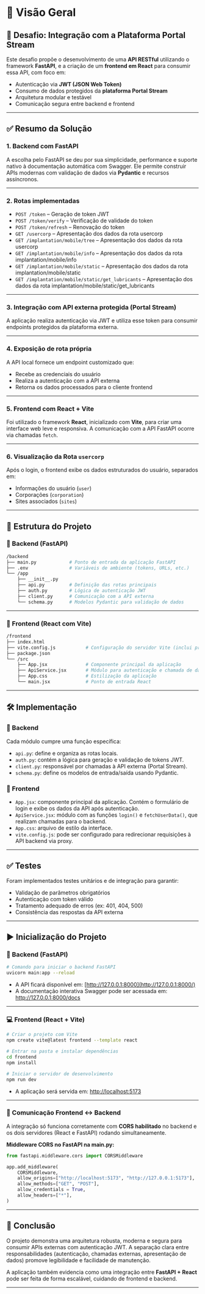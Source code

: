 

# 🧠 Visão Geral

## 🔐 Desafio: Integração com a Plataforma Portal Stream

Este desafio propõe o desenvolvimento de uma **API RESTful** utilizando o framework **FastAPI**, e a criação de um **frontend em React** para consumir essa API, com foco em:

- Autenticação via **JWT (JSON Web Token)**
- Consumo de dados protegidos da **plataforma Portal Stream**
- Arquitetura modular e testável
- Comunicação segura entre backend e frontend

---

## ✅ **Resumo da Solução**

### 1. **Backend com FastAPI**

A escolha pelo FastAPI se deu por sua simplicidade, performance e suporte nativo à documentação automática com Swagger. Ele permite construir APIs modernas com validação de dados via **Pydantic** e recursos assíncronos.

---

### 2. **Rotas implementadas**

- `POST /token` – Geração de token JWT
- `POST /token/verify` – Verificação de validade do token
- `POST /token/refresh` – Renovação do token
- `GET /usercorp` – Apresentação dos dados da rota usercorp
- `GET /implantation/mobile/tree` – Apresentação dos dados da rota usercorp
- `GET /implantation/mobile/info` – Apresentação dos dados da rota implantation/mobile/info
- `GET /implantation/mobile/static` – Apresentação dos dados da rota implantation/mobile/static
- `GET /implantation/mobile/static/get_lubricants` – Apresentação dos dados da rota implantation/mobile/static/get_lubricants

---

### 3. **Integração com API externa protegida (Portal Stream)**

A aplicação realiza autenticação via JWT e utiliza esse token para consumir endpoints protegidos da plataforma externa.

---

### 4. **Exposição de rota própria**

A API local fornece um endpoint customizado que:

- Recebe as credenciais do usuário
- Realiza a autenticação com a API externa
- Retorna os dados processados para o cliente frontend

---

### 5. **Frontend com React + Vite**

Foi utilizado o framework **React**, inicializado com **Vite**, para criar uma interface web leve e responsiva. A comunicação com a API FastAPI ocorre via chamadas `fetch`.

---

### 6. **Visualização da Rota `usercorp`**

Após o login, o frontend exibe os dados estruturados do usuário, separados em:

- Informações do usuário (`user`)
- Corporações (`corporation`)
- Sites associados (`sites`)

---

## 🧱 Estrutura do Projeto

### 📁 Backend (FastAPI)

```bash
/backend
├── main.py            # Ponto de entrada da aplicação FastAPI
├── .env               # Variáveis de ambiente (tokens, URLs, etc.)
└── /app
    ├── __init__.py
    ├── api.py         # Definição das rotas principais
    ├── auth.py        # Lógica de autenticação JWT
    ├── client.py      # Comunicação com a API externa
    └── schema.py      # Modelos Pydantic para validação de dados
```

---

### 📁 Frontend (React com Vite)

```bash
/frontend
├── index.html
├── vite.config.js           # Configuração do servidor Vite (inclui proxy, se necessário)
├── package.json
└── /src
    ├── App.jsx              # Componente principal da aplicação
    ├── ApiService.jsx       # Módulo para autenticação e chamada de dados
    ├── App.css              # Estilização da aplicação
    └── main.jsx             # Ponto de entrada React
```

---

## 🛠️ Implementação

### 🔹 Backend

Cada módulo cumpre uma função específica:

- `api.py`: define e organiza as rotas locais.
- `auth.py`: contém a lógica para geração e validação de tokens JWT.
- `client.py`: responsável por chamadas à API externa (Portal Stream).
- `schema.py`: define os modelos de entrada/saída usando Pydantic.

### 🔹 Frontend

- `App.jsx`: componente principal da aplicação. Contém o formulário de login e exibe os dados da API após autenticação.
- `ApiService.jsx`: módulo com as funções `login()` e `fetchUserData()`, que realizam chamadas para o backend.
- `App.css`: arquivo de estilo da interface.
- `vite.config.js`: pode ser configurado para redirecionar requisições à API backend via proxy.

---

## ✅ Testes

Foram implementados testes unitários e de integração para garantir:

- Validação de parâmetros obrigatórios
- Autenticação com token válido
- Tratamento adequado de erros (ex: 401, 404, 500)
- Consistência das respostas da API externa

---

## ▶️ Inicialização do Projeto

### 🔧 Backend (FastAPI)

```bash
# Comando para iniciar o backend FastAPI
uvicorn main:app --reload
```

- A API ficará disponível em: [http://127.0.0.1:8000](http://127.0.0.1:8000/)
- A documentação interativa Swagger pode ser acessada em: http://127.0.0.1:8000/docs

---

### 💻 Frontend (React + Vite)

```bash
# Criar o projeto com Vite
npm create vite@latest frontend --template react

# Entrar na pasta e instalar dependências
cd frontend
npm install

# Iniciar o servidor de desenvolvimento
npm run dev
```

- A aplicação será servida em: [http://localhost:5173](http://localhost:5173/)

---

### 🔁 Comunicação Frontend ↔ Backend

A integração só funciona corretamente com **CORS habilitado** no backend e os dois servidores (React e FastAPI) rodando simultaneamente.

**Middleware CORS no FastAPI na main.py:**

```python
from fastapi.middleware.cors import CORSMiddleware

app.add_middleware(
    CORSMiddleware,
    allow_origins=["http://localhost:5173", "http://127.0.0.1:5173"],
    allow_methods=["GET", "POST"],
    allow_credentials = True,
    allow_headers=["*"],
)
```

---

## 🎯 Conclusão

O projeto demonstra uma arquitetura robusta, moderna e segura para consumir APIs externas com autenticação JWT. A separação clara entre responsabilidades (autenticação, chamadas externas, apresentação de dados) promove legibilidade e facilidade de manutenção.

A aplicação também evidencia como uma integração entre **FastAPI + React** pode ser feita de forma escalável, cuidando de frontend e backend.

---